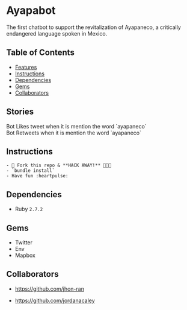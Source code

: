  # Ayapabot
 
 The first chatbot to support the revitalization of Ayapaneco, a critically endangered language spoken in Mexico.

## Table of Contents

- [Features](#stories)
- [Instructions](#instructions)
- [Dependencies](#dependencies)
- [Gems](#gems)
- [Collaborators](#collaborators)


## Stories
<dl>
  <dt>Bot Likes tweet when it is mention the word `ayapaneco`</dt>
  <dt>Bot Retweets when it is mention the word `ayapaneco`</dt>
</dl>

## Instructions

    - 🍴 Fork this repo & **HACK AWAY!** 🔨🔨🔨
    - `bundle install`
    - Have fun :heartpulse:


## Dependencies

- Ruby ``2.7.2``


## Gems
- Twitter
- Env
- Mapbox

## Collaborators

- https://github.com/jhon-ran

- https://github.com/jordanacaley
